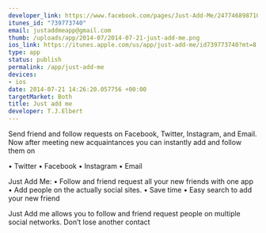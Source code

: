 ```yaml
--- 
developer_link: https://www.facebook.com/pages/Just-Add-Me/247746898710149?ref_type=bookmark
itunes_id: "739773740"
email: justaddmeapp@gmail.com
thumb: /uploads/app/2014-07/2014-07-21-just-add-me.png
ios_link: https://itunes.apple.com/us/app/just-add-me/id739773740?mt=8
type: app
status: publish
permalink: /app/just-add-me
devices: 
- ios
date: 2014-07-21 14:26:20.057756 +00:00
targetMarket: Both
title: Just add me
developer: T.J.Elbert
---
```


Send friend and follow requests on Facebook, Twitter, Instagram, and Email.
Now after meeting new acquaintances you can instantly add and follow them on

•	Twitter
•	Facebook
•	Instagram
•	Email


Just Add Me:
•	Follow and friend request all your new friends with one app
•	Add people on the actually social sites.
•	Save time
•	Easy search to add your new friend

 Just Add me allows you to follow and friend request people on multiple social networks. Don’t lose another contact 

